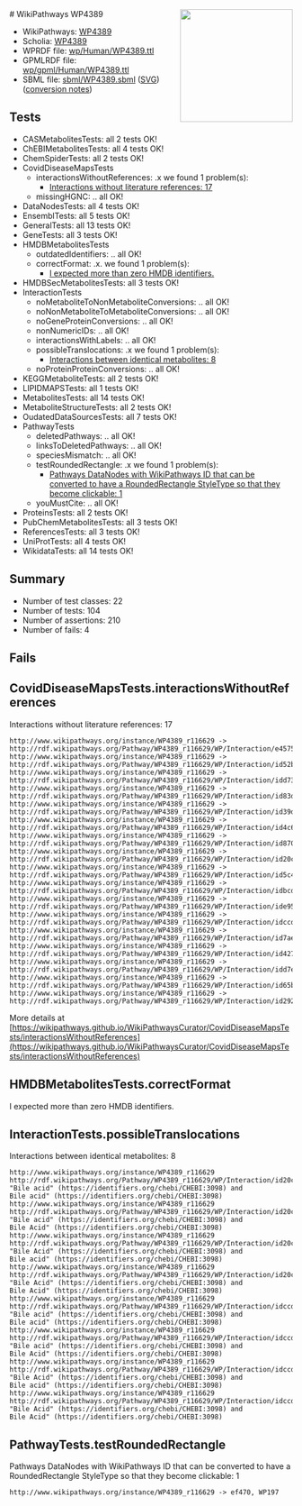 <img style="float: right; width: 200px" src="../logo.png" />
# WikiPathways WP4389

* WikiPathways: [WP4389](https://identifiers.org/wikipathways:WP4389)
* Scholia: [WP4389](https://scholia.toolforge.org/wikipathways/WP4389)
* WPRDF file: [wp/Human/WP4389.ttl](../wp/Human/WP4389.ttl)
* GPMLRDF file: [wp/gpml/Human/WP4389.ttl](../wp/gpml/Human/WP4389.ttl)
* SBML file: [sbml/WP4389.sbml](../sbml/WP4389.sbml) ([SVG](../sbml/WP4389.svg)) ([conversion notes](../sbml/WP4389.txt))

## Tests
* CASMetabolitesTests: all 2 tests OK!
* ChEBIMetabolitesTests: all 4 tests OK!
* ChemSpiderTests: all 2 tests OK!
* CovidDiseaseMapsTests
    * interactionsWithoutReferences: .x we found 1 problem(s):
        * [Interactions without literature references: 17](#9701cce8)
    * missingHGNC: .. all OK!
* DataNodesTests: all 4 tests OK!
* EnsemblTests: all 5 tests OK!
* GeneralTests: all 13 tests OK!
* GeneTests: all 3 tests OK!
* HMDBMetabolitesTests
    * outdatedIdentifiers: .. all OK!
    * correctFormat: .x. we found 1 problem(s):
        * [I expected more than zero HMDB identifiers.](#ad154c1e)
* HMDBSecMetabolitesTests: all 3 tests OK!
* InteractionTests
    * noMetaboliteToNonMetaboliteConversions: .. all OK!
    * noNonMetaboliteToMetaboliteConversions: .. all OK!
    * noGeneProteinConversions: .. all OK!
    * nonNumericIDs: .. all OK!
    * interactionsWithLabels: .. all OK!
    * possibleTranslocations: .x we found 1 problem(s):
        * [Interactions between identical metabolites: 8](#d59038cb)
    * noProteinProteinConversions: .. all OK!
* KEGGMetaboliteTests: all 2 tests OK!
* LIPIDMAPSTests: all 1 tests OK!
* MetabolitesTests: all 14 tests OK!
* MetaboliteStructureTests: all 2 tests OK!
* OudatedDataSourcesTests: all 7 tests OK!
* PathwayTests
    * deletedPathways: .. all OK!
    * linksToDeletedPathways: .. all OK!
    * speciesMismatch: .. all OK!
    * testRoundedRectangle: .x we found 1 problem(s):
        * [Pathways DataNodes with WikiPathways ID that can be converted to have a RoundedRectangle StyleType so that they become clickable: 1](#9fbad3cb)
    * youMustCite: .. all OK!
* ProteinsTests: all 2 tests OK!
* PubChemMetabolitesTests: all 3 tests OK!
* ReferencesTests: all 3 tests OK!
* UniProtTests: all 4 tests OK!
* WikidataTests: all 14 tests OK!


## Summary

* Number of test classes: 22
* Number of tests: 104
* Number of assertions: 210
* Number of fails: 4

## Fails

<a name="9701cce8" />

## CovidDiseaseMapsTests.interactionsWithoutReferences

Interactions without literature references: 17
```
http://www.wikipathways.org/instance/WP4389_r116629 -> http://rdf.wikipathways.org/Pathway/WP4389_r116629/WP/Interaction/e4575
http://www.wikipathways.org/instance/WP4389_r116629 -> http://rdf.wikipathways.org/Pathway/WP4389_r116629/WP/Interaction/id52bc4826
http://www.wikipathways.org/instance/WP4389_r116629 -> http://rdf.wikipathways.org/Pathway/WP4389_r116629/WP/Interaction/idd736ccfc
http://www.wikipathways.org/instance/WP4389_r116629 -> http://rdf.wikipathways.org/Pathway/WP4389_r116629/WP/Interaction/id83d6f460
http://www.wikipathways.org/instance/WP4389_r116629 -> http://rdf.wikipathways.org/Pathway/WP4389_r116629/WP/Interaction/id39d4d4b1
http://www.wikipathways.org/instance/WP4389_r116629 -> http://rdf.wikipathways.org/Pathway/WP4389_r116629/WP/Interaction/id4c64cfdb
http://www.wikipathways.org/instance/WP4389_r116629 -> http://rdf.wikipathways.org/Pathway/WP4389_r116629/WP/Interaction/id87048896
http://www.wikipathways.org/instance/WP4389_r116629 -> http://rdf.wikipathways.org/Pathway/WP4389_r116629/WP/Interaction/id20c4881d
http://www.wikipathways.org/instance/WP4389_r116629 -> http://rdf.wikipathways.org/Pathway/WP4389_r116629/WP/Interaction/id5c4dbb0f
http://www.wikipathways.org/instance/WP4389_r116629 -> http://rdf.wikipathways.org/Pathway/WP4389_r116629/WP/Interaction/idbcdb6027
http://www.wikipathways.org/instance/WP4389_r116629 -> http://rdf.wikipathways.org/Pathway/WP4389_r116629/WP/Interaction/ide951a67
http://www.wikipathways.org/instance/WP4389_r116629 -> http://rdf.wikipathways.org/Pathway/WP4389_r116629/WP/Interaction/idccdd9e2e
http://www.wikipathways.org/instance/WP4389_r116629 -> http://rdf.wikipathways.org/Pathway/WP4389_r116629/WP/Interaction/id7aee9551
http://www.wikipathways.org/instance/WP4389_r116629 -> http://rdf.wikipathways.org/Pathway/WP4389_r116629/WP/Interaction/id4277b65
http://www.wikipathways.org/instance/WP4389_r116629 -> http://rdf.wikipathways.org/Pathway/WP4389_r116629/WP/Interaction/idd7ef0789
http://www.wikipathways.org/instance/WP4389_r116629 -> http://rdf.wikipathways.org/Pathway/WP4389_r116629/WP/Interaction/id65b55064
http://www.wikipathways.org/instance/WP4389_r116629 -> http://rdf.wikipathways.org/Pathway/WP4389_r116629/WP/Interaction/id29259dc9
```

More details at [https://wikipathways.github.io/WikiPathwaysCurator/CovidDiseaseMapsTests/interactionsWithoutReferences](https://wikipathways.github.io/WikiPathwaysCurator/CovidDiseaseMapsTests/interactionsWithoutReferences)

<a name="ad154c1e" />

## HMDBMetabolitesTests.correctFormat

I expected more than zero HMDB identifiers.
<a name="d59038cb" />

## InteractionTests.possibleTranslocations

Interactions between identical metabolites: 8
```
http://www.wikipathways.org/instance/WP4389_r116629 http://rdf.wikipathways.org/Pathway/WP4389_r116629/WP/Interaction/id20c4881d "Bile acid" (https://identifiers.org/chebi/CHEBI:3098) and 
Bile acid" (https://identifiers.org/chebi/CHEBI:3098)
http://www.wikipathways.org/instance/WP4389_r116629 http://rdf.wikipathways.org/Pathway/WP4389_r116629/WP/Interaction/id20c4881d "Bile acid" (https://identifiers.org/chebi/CHEBI:3098) and 
Bile Acid" (https://identifiers.org/chebi/CHEBI:3098)
http://www.wikipathways.org/instance/WP4389_r116629 http://rdf.wikipathways.org/Pathway/WP4389_r116629/WP/Interaction/id20c4881d "Bile Acid" (https://identifiers.org/chebi/CHEBI:3098) and 
Bile acid" (https://identifiers.org/chebi/CHEBI:3098)
http://www.wikipathways.org/instance/WP4389_r116629 http://rdf.wikipathways.org/Pathway/WP4389_r116629/WP/Interaction/id20c4881d "Bile Acid" (https://identifiers.org/chebi/CHEBI:3098) and 
Bile Acid" (https://identifiers.org/chebi/CHEBI:3098)
http://www.wikipathways.org/instance/WP4389_r116629 http://rdf.wikipathways.org/Pathway/WP4389_r116629/WP/Interaction/idccdd9e2e "Bile acid" (https://identifiers.org/chebi/CHEBI:3098) and 
Bile acid" (https://identifiers.org/chebi/CHEBI:3098)
http://www.wikipathways.org/instance/WP4389_r116629 http://rdf.wikipathways.org/Pathway/WP4389_r116629/WP/Interaction/idccdd9e2e "Bile acid" (https://identifiers.org/chebi/CHEBI:3098) and 
Bile Acid" (https://identifiers.org/chebi/CHEBI:3098)
http://www.wikipathways.org/instance/WP4389_r116629 http://rdf.wikipathways.org/Pathway/WP4389_r116629/WP/Interaction/idccdd9e2e "Bile Acid" (https://identifiers.org/chebi/CHEBI:3098) and 
Bile acid" (https://identifiers.org/chebi/CHEBI:3098)
http://www.wikipathways.org/instance/WP4389_r116629 http://rdf.wikipathways.org/Pathway/WP4389_r116629/WP/Interaction/idccdd9e2e "Bile Acid" (https://identifiers.org/chebi/CHEBI:3098) and 
Bile Acid" (https://identifiers.org/chebi/CHEBI:3098)
```

<a name="9fbad3cb" />

## PathwayTests.testRoundedRectangle

Pathways DataNodes with WikiPathways ID that can be converted to have a RoundedRectangle StyleType so that they become clickable: 1
```
http://www.wikipathways.org/instance/WP4389_r116629 -> ef470, WP197
 ```

